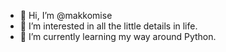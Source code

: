 - 👋 Hi, I’m @makkomise
- 👀 I’m interested in all the little details in life.
- 🌱 I’m currently learning my way around Python.


<!---
makkomise/makkomise is a ✨ special ✨ repository because its `README.md` (this file) appears on your GitHub profile.
You can click the Preview link to take a look at your changes.
--->
